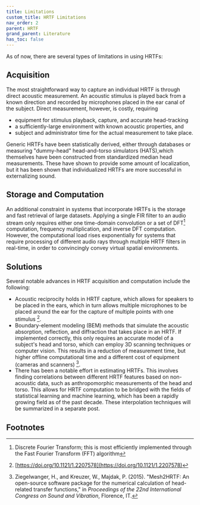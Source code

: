 ```yaml
---
title: Limitations
custom_title: HRTF Limitations
nav_order: 2
parent: HRTF
grand_parent: Literature
has_toc: false
---
```


As of now, there are several types of limitations in using HRTFs:

## Acquisition

The most straightforward way to capture an individual HRTF is through direct acoustic measurement. An acoustic stimulus is played back from a known direction and recorded by microphones placed in the ear canal of the subject. Direct measurement, however, is costly, requiring
- equipment for stimulus playback, capture, and accurate head-tracking
- a sufficiently-large environment with known acoustic properties, and
- subject and administrator time for the actual measurement to take place.

Generic HRTFs have been statistically derived, either through databases or measuring "dummy-head" head-and-torso simulators (HATS),which themselves have been constructed from standardized median head measurements. These have shown to provide some amount of localization, but it has been shown that individualized HRTFs are more successful in externalizing sound.

## Storage and Computation

An additional constraint in systems that incorporate HRTFs is the storage and fast retrieval of large datasets. Applying a single FIR filter to an audio stream only requires either one time-domain convolution or a set of DFT[^1] computation, frequency multiplication, and inverse DFT computation. However, the computational load rises exponentially for systems that require processing of different audio rays through multiple HRTF filters in real-time, in order to convincingly convey virtual spatial environments.

## Solutions

Several notable advances in HRTF acquisition and computation include the following:

- Acoustic reciprocity holds in HRTF capture, which allows for speakers to be placed in the ears, which in turn allows multiple microphones to be placed around the ear for the capture of multiple points with one stimulus [^2].
- Boundary-element modeling (BEM) methods that simulate the acoustic absorption, reflection, and diffraction that takes place in an HRTF. If implemented correctly, this only requires an accurate model of a subject's head and torso, which can employ 3D scanning techniques or computer vision. This results in a reduction of measurement time, but higher offline computational time and a different cost of equipment (cameras and scanners) [^3].
- There has been a notable effort in estimating HRTFs. This involves finding correlations between different HRTF features based on non-acoustic data, such as anthropomorphic measurements of the head and torso. This allows for HRTF computation to be bridged with the fields of statistical learning and machine learning, which has been a rapidly growing field as of the past decade. These interpolation techniques will be summarized in a separate post.

## Footnotes

[^1]: Discrete Fourier Transform; this is most efficiently implemented through the Fast Fourier Transform (FFT) algorithm
[^2]: [https://doi.org/10.1121/1.2207578](https://doi.org/10.1121/1.2207578)
[^3]: Ziegelwanger, H., and Kreuzer, W., Majdak, P. (2015). "Mesh2HRTF: An open-source software package for the numerical calculation of head-related transfer functions," in *Proceedings of the 22nd International Congress on Sound and Vibration*, Florence, IT.

